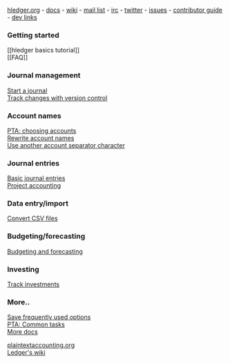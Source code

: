 [hledger.org](http://hledger.org) - 
[docs](http://hledger.org/docs) - 
[wiki](Home) - 
[mail list](http://list.hledger.org) - 
[irc](http://irc.hledger.org) - 
[twitter](https://twitter.com/search?q=%23hledger&src=typd&f=realtime) -
[issues](http://issues.hledger.org) - 
[contributor guide](http://hledger.org/contributing) - 
[dev links](http://hledger.org/contributing#links) 

### Getting started

[[hledger basics tutorial]]  
[[FAQ]]

### Journal management

[Start a journal](start-journal)  
[Track changes with version control](version-control)  

### Account names

[PTA: choosing accounts](http://plaintextaccounting.org/#choosing-accounts)  
[Rewrite account names](account-aliases)  
[Use another account separator character](account-separator)  

### Journal entries

[Basic journal entries](entries)  
[Project accounting](project-accounting)  

### Data entry/import

[Convert CSV files](csv-import)  

### Budgeting/forecasting

[Budgeting and forecasting](budgeting-and-forecasting)  

### Investing

[Track investments](investments)  

### More..

[Save frequently used options](argfiles)  
[PTA: Common tasks](http://plaintextaccounting.org/#common-tasks)  
[More docs](more-docs)  

[plaintextaccounting.org](http://plaintextaccounting.org)  
[Ledger's wiki](https://github.com/ledger/ledger/wiki)  
